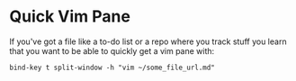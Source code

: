 # Quick Vim Pane

If you've got a file like a to-do list or a repo where you track stuff you learn that you want to be able to quickly get a vim pane with:

```
bind-key t split-window -h "vim ~/some_file_url.md"
```
